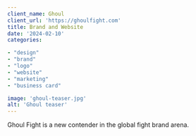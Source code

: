 ```yaml
---
client_name: Ghoul
client_url: 'https://ghoulfight.com'
title: Brand and Website
date: '2024-02-10'
categories:

- "design"
- "brand"
- "logo"
- "website"
- "marketing"
- "business card"

image: 'ghoul-teaser.jpg'
alt: 'Ghoul teaser'
---
```


Ghoul Fight is a new contender in the global fight brand arena.
